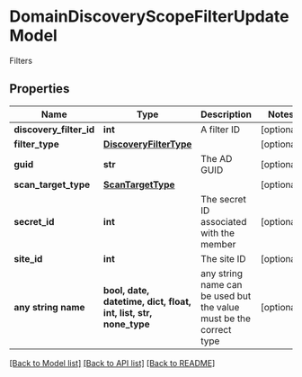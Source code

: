 # DomainDiscoveryScopeFilterUpdateModel

Filters

## Properties
Name | Type | Description | Notes
------------ | ------------- | ------------- | -------------
**discovery_filter_id** | **int** | A filter ID | [optional] 
**filter_type** | [**DiscoveryFilterType**](DiscoveryFilterType.md) |  | [optional] 
**guid** | **str** | The AD GUID | [optional] 
**scan_target_type** | [**ScanTargetType**](ScanTargetType.md) |  | [optional] 
**secret_id** | **int** | The secret ID associated with the member | [optional] 
**site_id** | **int** | The site ID | [optional] 
**any string name** | **bool, date, datetime, dict, float, int, list, str, none_type** | any string name can be used but the value must be the correct type | [optional]

[[Back to Model list]](../README.md#documentation-for-models) [[Back to API list]](../README.md#documentation-for-api-endpoints) [[Back to README]](../README.md)



